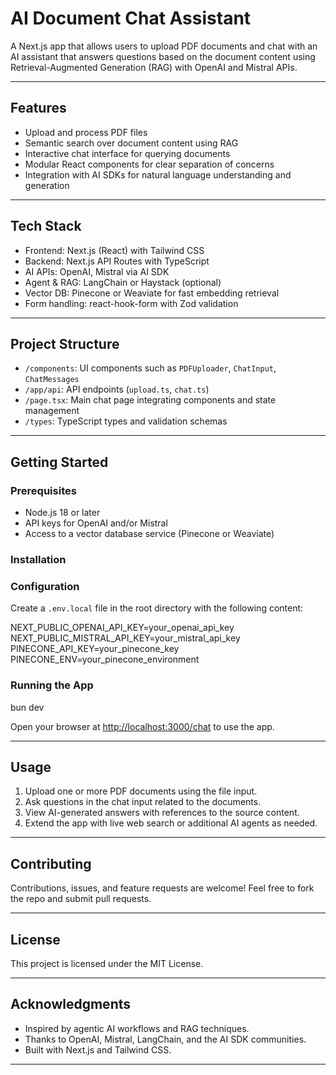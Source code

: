 # AI Document Chat Assistant

A Next.js app that allows users to upload PDF documents and chat with an AI assistant that answers questions based on the document content using Retrieval-Augmented Generation (RAG) with OpenAI and Mistral APIs.

---

## Features

- Upload and process PDF files
- Semantic search over document content using RAG
- Interactive chat interface for querying documents
- Modular React components for clear separation of concerns
- Integration with AI SDKs for natural language understanding and generation

---

## Tech Stack

- Frontend: Next.js (React) with Tailwind CSS
- Backend: Next.js API Routes with TypeScript
- AI APIs: OpenAI, Mistral via AI SDK
- Agent & RAG: LangChain or Haystack (optional)
- Vector DB: Pinecone or Weaviate for fast embedding retrieval
- Form handling: react-hook-form with Zod validation

---

## Project Structure

- `/components`: UI components such as `PDFUploader`, `ChatInput`, `ChatMessages`
- `/app/api`: API endpoints (`upload.ts`, `chat.ts`)
- `/page.tsx`: Main chat page integrating components and state management
- `/types`: TypeScript types and validation schemas

---

## Getting Started

### Prerequisites

- Node.js 18 or later
- API keys for OpenAI and/or Mistral
- Access to a vector database service (Pinecone or Weaviate)

### Installation


### Configuration

Create a `.env.local` file in the root directory with the following content:

NEXT_PUBLIC_OPENAI_API_KEY=your_openai_api_key
NEXT_PUBLIC_MISTRAL_API_KEY=your_mistral_api_key
PINECONE_API_KEY=your_pinecone_key
PINECONE_ENV=your_pinecone_environment


### Running the App

bun dev


Open your browser at [http://localhost:3000/chat](http://localhost:3000/chat) to use the app.

---

## Usage

1. Upload one or more PDF documents using the file input.
2. Ask questions in the chat input related to the documents.
3. View AI-generated answers with references to the source content.
4. Extend the app with live web search or additional AI agents as needed.

---

## Contributing

Contributions, issues, and feature requests are welcome! Feel free to fork the repo and submit pull requests.

---

## License

This project is licensed under the MIT License.

---

## Acknowledgments

- Inspired by agentic AI workflows and RAG techniques.
- Thanks to OpenAI, Mistral, LangChain, and the AI SDK communities.
- Built with Next.js and Tailwind CSS.

---
